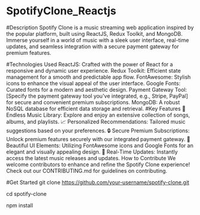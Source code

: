 # SpotifyClone_Reactjs

#Description
Spotify Clone is a music streaming web application inspired by the popular platform, built using ReactJS, Redux Toolkit, and MongoDB. Immerse yourself in a world of music with a sleek user interface, real-time updates, and seamless integration with a secure payment gateway for premium features.

#Technologies Used
ReactJS: Crafted with the power of React for a responsive and dynamic user experience.
Redux Toolkit: Efficient state management for a smooth and predictable app flow.
FontAwesome: Stylish icons to enhance the visual appeal of the user interface.
Google Fonts: Curated fonts for a modern and aesthetic design.
Payment Gateway Tool: [Specify the payment gateway tool you've integrated, e.g., Stripe, PayPal] for secure and convenient premium subscriptions.
MongoDB: A robust NoSQL database for efficient data storage and retrieval.
#Key Features
🎵 Endless Music Library: Explore and enjoy an extensive collection of songs, albums, and playlists.
📈 Personalized Recommendations: Tailored music suggestions based on your preferences.
🔒 Secure Premium Subscriptions: Unlock premium features securely with our integrated payment gateway.
🎨 Beautiful UI Elements: Utilizing FontAwesome icons and Google Fonts for an elegant and visually appealing design.
🔄 Real-Time Updates: Instantly access the latest music releases and updates.
How to Contribute
We welcome contributors to enhance and refine the Spotify Clone experience! Check out our CONTRIBUTING.md for guidelines on contributing.

#Get Started
git clone https://github.com/your-username/spotify-clone.git

cd spotify-clone

npm install

